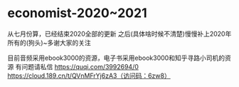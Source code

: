 # economist-2020~2021
从七月份算，已经结束2020全部的更新 之后(具体啥时候不清楚)慢慢补上2020年所有的(狗头)~多谢大家的关注

目前音频采用ebook3000的资源，电子书采用ebook3000和知乎寻路小司机的资源 
有问题请私信
https://quqi.com/3992694/0
https://cloud.189.cn/t/QVnMFrYj6zA3（访问码：6zw8）
